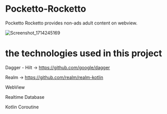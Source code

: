 # Pocketto-Rocketto
Pocketto Rocketto provides non-ads adult content on webview.

![Screenshot_1714245169](https://github.com/yucOx/Pocketto-Rocketto/assets/73720000/a1f3d8ad-312a-4d9a-bf10-4a7b58a67e80)


# the technologies used in this project
Dagger - Hilt -> https://github.com/google/dagger

Realm -> https://github.com/realm/realm-kotlin

WebView

Realtime Database

Kotlin Coroutine
